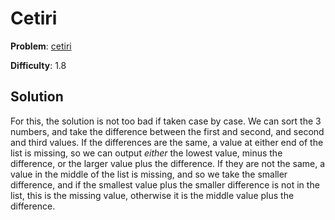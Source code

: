 # Cetiri

**Problem**: [cetiri](https://open.kattis.com/problems/cetiri)

**Difficulty**: 1.8

## Solution

For this, the solution is not too bad if taken case by case. We can sort the 3 numbers, and take the difference between the first and second, and second and third values. If the differences are the same, a value at either end of the list is missing, so we can output *either* the lowest value, minus the difference, or the larger value plus the difference. If they are not the same, a value in the middle of the list is missing, and so we take the smaller difference, and if the smallest value plus the smaller difference is not in the list, this is the missing value, otherwise it is the middle value plus the difference.
